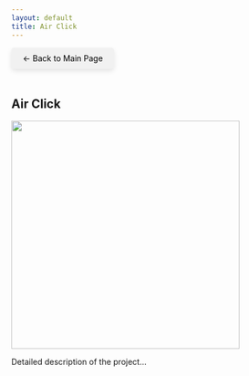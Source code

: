 ```yaml
---
layout: default
title: Air Click
---
```


<style>
  .back-button {
    font-size: 1em;
    display: inline-block;
    margin-bottom: 20px;
    text-decoration: none;
    color: #000;
    background-color: #f1f1f1;
    padding: 10px 20px;
    border-radius: 5px;
    box-shadow: 0 4px 8px rgba(0, 0, 0, 0.1);
  }
</style>

<a href="{{ '/' | relative_url }}" class="back-button">← Back to Main Page</a>

<h2>Air Click</h2>
<img src="{{ '/images/Air Click.gif' | relative_url }}" class="img-shadow" style="width: 400px; height: auto;">
<p>Detailed description of the project...</p>
